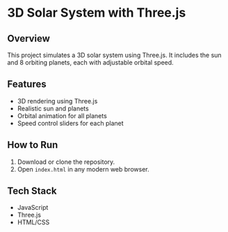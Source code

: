 # 3D Solar System with Three.js

## Overview
This project simulates a 3D solar system using Three.js. It includes the sun and 8 orbiting planets, each with adjustable orbital speed.

## Features
- 3D rendering using Three.js
- Realistic sun and planets
- Orbital animation for all planets
- Speed control sliders for each planet

## How to Run
1. Download or clone the repository.
2. Open `index.html` in any modern web browser.

## Tech Stack
- JavaScript
- Three.js
- HTML/CSS
